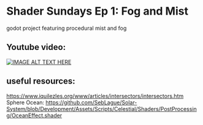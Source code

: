 # Shader Sundays Ep 1: Fog and Mist

godot project featuring procedural mist and fog

## Youtube video:  
[![IMAGE ALT TEXT HERE](https://img.youtube.com/vi/_veqnRfYcp8/0.jpg)](https://www.youtube.com/watch?v=_veqnRfYcp8)

## useful resources:
https://www.iquilezles.org/www/articles/intersectors/intersectors.htm  
Sphere Ocean: 
https://github.com/SebLague/Solar-System/blob/Development/Assets/Scripts/Celestial/Shaders/PostProcessing/OceanEffect.shader

